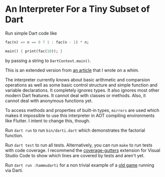 An Interpreter For a Tiny Subset of Dart
========================================

Run simple Dart code like

```dart
fac(n) => n == 0 ? 1 : fac(n - 1) * n;

main() { print(fac(10)); }
```

by passing a string to `DartContext.main()`.

This is an extended version from [an article](article.md) that I wrote on a whim.

The interpreter currently knows about basic arithmetic and comparsion operations as well as some basic control structure and simple function and variable declarations. It completely ignores types. It also ignores most other modern Dart features. It cannot deal with classes or methods. Also, it cannot deal with anonymous functions yet.

To access methods and properties of built-in types, `mirrors` are used which makes it impossible to use this interpreter in AOT compiling environments like Flutter. I intent to change this, though.

Run `dart run` to run `bin/darti.dart` which demonstrates the factorial function.

Run `dart test` to run all tests. Alternatively, you can run `make` to run tests with code coverage. I recommend the [coverage-gutters](https://marketplace.visualstudio.com/items?itemName=ryanluker.vscode-coverage-gutters) extension for Visual Studio Code to show which lines are covered by tests and aren't yet.

Run `dart run :hammudarti` for a non trivial example of a [old game](https://archive.org/details/Basic_Computer_Games_Microcomputer_Edition_1978_Creative_Computing/page/n92/mode/1up) running via Darti.
